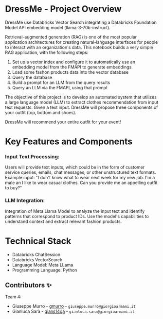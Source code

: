 
# DressMe - Project Overview

DressMe use Databricks Vector Search integrating a Databricks Foundation Model API embedding model (llama-3-70b-instruct).

Retrieval-augmented generation (RAG) is one of the most popular application architectures for creating natural-language interfaces for people to interact with an organization's data. This notebook builds a very simple RAG application, with the following steps:

1. Set up a vector index and configure it to automatically use an embedding model from the FMAPI to generate embeddings.
2. Load some fashon products data into the vector database
3. Query the database 
4. Build a prompt for an LLM from the query results 
5. Query an LLM via the FMAPI, using that prompt

The objective of this project is to develop an automated system that utilizes a large language model (LLM) to extract clothes recommendation from input text requests.
Given a text input.
DressMe will propose three components of your outfit (top, bottom and shoes).

DressMe will recommend your entire outfit for your event!


# Key Features and Components

### Input Text Processing:

Users will provide text inputs, which could be in the form of customer service queries, emails, chat messages, or other unstructured text formats.
Example input: "I don't know what to wear next week for my new job. I'm a male an I like to wear casual clothes. Can you provide me an appelling outfit to buy?"

### LLM Integration:

Integration of Meta Llama Model to analyze the input text and identify patterns that correspond to product IDs.
Use the model's capabilities to understand context and extract relevant fashion products.

# Technical Stack
- Databricks ChatSession
- Databricks VectorSearch
- Language Model: Meta LLama
- Programming Language: Python

## Contributors ✨

Team 4:

- Giuseppe Murro - [gmurro](https://github.com/gmurro) - `giuseppe.murro@giorgioarmani.it`
- Gianluca Sarà - [gians14ga](https://github.com/gians14ga) - `gianluca.sara@giorgioarmani.it`
